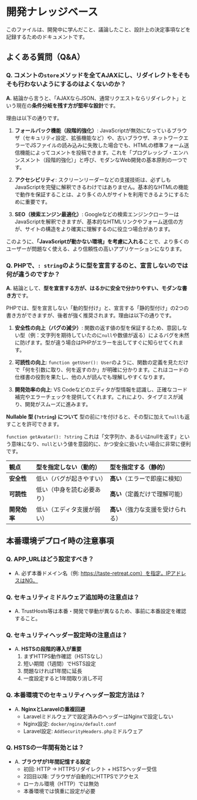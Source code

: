 # 開発ナレッジベース

このファイルは、開発中に学んだこと、議論したこと、設計上の決定事項などを記録するためのドキュメントです。

## よくある質問（Q&A）

### Q. コメントの`store`メソッドを全てAJAXにし、リダイレクトをそもそも行わないようにするのはよくないのか？

**A.**
結論から言うと、「AJAXならJSON、通常リクエストならリダイレクト」という現在の**条件分岐を残す方が堅牢な設計**です。

理由は以下の通りです。

1.  **フォールバック機能（段階的強化）**:
    JavaScriptが無効になっているブラウザ（セキュリティ設定、拡張機能など）や、古いブラウザ、ネットワークエラーでJSファイルの読み込みに失敗した場合でも、HTMLの標準フォーム送信機能によってコメントを投稿できます。これを「プログレッシブ・エンハンスメント（段階的強化）」と呼び、モダンなWeb開発の基本原則の一つです。

2.  **アクセシビリティ**:
    スクリーンリーダーなどの支援技術は、必ずしもJavaScriptを完璧に解釈できるわけではありません。基本的なHTMLの機能で動作を保証することは、より多くの人がサイトを利用できるようにするために重要です。

3.  **SEO（検索エンジン最適化）**:
    Googleなどの検索エンジンクローラーはJavaScriptを解釈できますが、基本的なHTMLリンクやフォーム送信の方が、サイトの構造をより確実に理解するのに役立つ場合があります。

このように、**「JavaScriptが動かない環境」を考慮に入れる**ことで、より多くのユーザーが問題なく使える、より信頼性の高いアプリケーションになります。 

### Q. PHPで、`: string`のように型を宣言するのと、宣言しないのでは何が違うのですか？

**A.**
結論として、**型を宣言する方が、はるかに安全で分かりやすい、モダンな書き方**です。

PHPでは、型を宣言しない「動的型付け」と、宣言する「静的型付け」の2つの書き方ができますが、後者が強く推奨されます。理由は以下の通りです。

1.  **安全性の向上（バグの減少）**:
    関数の返す値の型を保証するため、意図しない型（例：文字列を期待していたのに`null`や数値が返る）によるバグを未然に防げます。型が違う場合はPHPがエラーを出してすぐに知らせてくれます。

2.  **可読性の向上**:
    `function getUser(): User`のように、関数の定義を見ただけで「何を引数に取り、何を返すのか」が明確に分かります。これはコードの仕様書の役割を果たし、他の人が読んでも理解しやすくなります。

3.  **開発効率の向上**:
    VS Codeなどのエディタが型情報を認識し、正確なコード補完やエラーチェックを提供してくれます。これにより、タイプミスが減り、開発がスムーズに進みます。

**Nullable 型 (`?string`) について**
型の前に`?`を付けると、その型に加えて`null`も返すことを許可できます。

`function getAvatar(): ?string`
これは「文字列か、あるいはnullを返す」という意味になり、`null`という値を意図的に、かつ安全に扱いたい場合に非常に便利です。

| 観点 | 型を指定しない（動的） | 型を指定する（静的） |
| :--- | :--- | :--- |
| **安全性** | 低い（バグが起きやすい） | **高い**（エラーで即座に検知） |
| **可読性** | 低い（中身を読む必要あり） | **高い**（定義だけで理解可能） |
| **開発効率**| 低い（エディタ支援が弱い） | **高い**（強力な支援を受けられる）| 

## 本番環境デプロイ時の注意事項

### Q. APP_URLはどう設定すべき？
- A. 必ず本番ドメイン名（例: https://taste-retreat.com）を指定。IPアドレスはNG。

### Q. セキュリティミドルウェア追加時の注意点は？
- A. TrustHosts等は本番・開発で挙動が異なるため、事前に本番設定を確認すること。

### Q. セキュリティヘッダー設定時の注意点は？
- A. **HSTSの段階的導入が重要**
  1. まずHTTPS動作確認（HSTSなし）
  2. 短い期間（1週間）でHSTS設定
  3. 問題なければ1年間に延長
  4. 一度設定すると1年間取り消し不可

### Q. 本番環境でのセキュリティヘッダー設定方法は？
- A. **NginxとLaravelの重複回避**
  - Laravelミドルウェアで設定済みのヘッダーはNginxで設定しない
  - Nginx設定: `docker/nginx/default.conf`
  - Laravel設定: `AddSecurityHeaders.php`ミドルウェア

### Q. HSTSの一年間有効とは？
- A. **ブラウザが1年間記憶する設定**
  - 初回: HTTP → HTTPSリダイレクト + HSTSヘッダー受信
  - 2回目以降: ブラウザが自動的にHTTPSでアクセス
  - ローカル環境（HTTP）では無効
  - 本番環境では慎重に設定が必要 